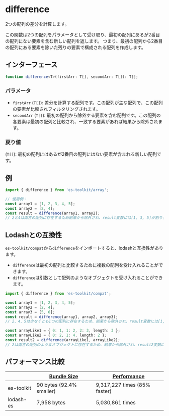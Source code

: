 # difference

2つの配列の差分を計算します。

この関数は2つの配列をパラメータとして受け取り、最初の配列にあるが2番目の配列にない要素を含む新しい配列を返します。
つまり、最初の配列から2番目の配列にある要素を除いた残りの要素で構成される配列を作成します。

## インターフェース

```typescript
function difference<T>(firstArr: T[], secondArr: T[]): T[];
```

### パラメータ

- `firstArr` (`T[]`): 差分を計算する配列です。この配列が主な配列で、この配列の要素が比較されフィルタリングされます。
- `secondArr` (`T[]`): 最初の配列から除外する要素を含む配列です。この配列の各要素は最初の配列と比較され、一致する要素があれば結果から除外されます。

### 戻り値

(`T[]`): 最初の配列にはあるが2番目の配列にはない要素が含まれる新しい配列です。

## 例

```typescript
import { difference } from 'es-toolkit/array';

// 使用例：
const array1 = [1, 2, 3, 4, 5];
const array2 = [2, 4];
const result = difference(array1, array2);
// 2と4は両方の配列に存在するため結果から除外され、result変数には[1, 3, 5]が割り当てられます。
```

## Lodashとの互換性

`es-toolkit/compat`から`difference`をインポートすると、lodashと互換性があります。

- `difference`は最初の配列と比較するために複数の配列を受け入れることができます。
- `difference`は引数として配列のようなオブジェクトを受け入れることができます。

```typescript
import { difference } from 'es-toolkit/compat';

const array1 = [1, 2, 3, 4, 5];
const array2 = [2, 4];
const array3 = [5, 6];
const result = difference(array1, array2, array3);
// 2、4、5は少なくとも1つの配列に存在するため、結果から除外され、result変数には[1, 3]が割り当てられます。

const arrayLike1 = { 0: 1, 1: 2, 2: 3, length: 3 };
const arrayLike2 = { 0: 2, 1: 4, length: 2 };
const result2 = difference(arrayLike1, arrayLike2);
// 2は両方の配列のようなオブジェクトに存在するため、結果から除外され、result2変数には[1, 3]が割り当てられます。
```

## パフォーマンス比較

|            | [Bundle Size](../../bundle-size.md) | [Performance](../../performance.md) |
| ---------- | ----------------------------------- | ----------------------------------- |
| es-toolkit | 90 bytes (92.4% smaller)            | 9,317,227 times (85% faster)        |
| lodash-es  | 7,958 bytes                         | 5,030,861 times                     |
